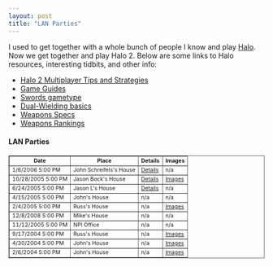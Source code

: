 ```yaml
---
layout: post
title: "LAN Parties"
---
```


<p>I used to get together with a whole bunch of people I know and play 
	<a href="http://halo.bungie.net/" target="_blank">Halo</a>. 
	Now we get together and play Halo 2. Below are some links to Halo 
	resources, interesting tidbits, and other info:</p> 

<ul> 
<li><a href="http://kindohm.com/archive/2004/12/28/Halo2MPTips.aspx">Halo 2 Multiplayer Tips and Strategies</a>  </li>
<li><a href="http://www.kindohm.com/HaloLinks.aspx">Game Guides</a>&nbsp;&nbsp;  </li>
<li><a href="http://www.bungie.net/News/TopStory.aspx?story=SwordsGuide&amp;p=873031" target="_blank">Swords gametype</a>  </li>
<li><a href="http://www.bungie.net/News/TopStory.aspx?story=dualwieldingguide&amp;p=926441" target="_blank">Dual-Wielding basics</a>  </li>
<li><a href="http://shadowpanther.net/halo2weapons.htm" target="_blank">Weapons Specs</a>  </li>
<li><a href="http://shadowpanther.net/halo2rankings.htm" target="_blank">Weapons Rankings</a> </li>
</ul> 

<h4>LAN Parties</h4> 
<table style="FONT-SIZE: 8pt" borderColor="#666666" cellspacing="0" cellpadding="6" border="1"> 
	<tbody> 
<tr> <th>Date</th> <th>Place</th> <th>Details</th> <th>Images</th></tr> 
<tr> 
<td valign="top">1/6/2006 5:00 PM</td> 
<td valign="top">John Schreifels's House</td> 
<td valign="top"><a href="http://kindohm.com/archive/2005/12/20/1229.aspx">Details</a></td> 
<td valign="top">n/a</td></tr> 
<tr> 
<td valign="top">10/28/2005 5:00 PM</td> 
<td valign="top">Jason Bock's House</td> 
<td valign="top"><a href="http://kindohm.com/archive/2005/09/20/1084.aspx">Details</a></td> 
<td valign="top"><a target="_blank" href="http://www.kindohm.com/ngallery/albums/50.aspx">Images</a></td></tr> 
<tr> 
<td valign="top">6/24/2005 5:00 PM</td> 
<td valign="top">Jason L's House</td> 
<td valign="top"><a href="http://kindohm.com/archive/2005/06/24/858.aspx">Details</a></td> 
<td valign="top">n/a</td></tr> 
<tr> 
<td valign="top">4/15/2005 5:00 PM</td> 
<td valign="top">John's House</td> 
<td valign="top">n/a</td> 
<td valign="top">n/a</td></tr> 
<tr> 
<td valign="top">2/4/2005 5:00 PM</td> 
<td valign="top">Russ's House</td> 
<td valign="top">n/a</td> 
<td valign="top"><a href="http://www.kindohm.com/nGallery/albums/17.aspx">Images</a></td></tr> 
<tr> 
<td valign="top">12/8/2008 5:00 PM</td> 
<td valign="top">Mike's House</td> 
<td valign="top">n/a</td> 
<td valign="top">n/a</td></tr> 
<tr> 
<td valign="top">11/12/2005 5:00 PM</td> 
<td valign="top">NPI Office</td> 
<td valign="top">n/a</td> 
<td valign="top">n/a</td></tr> 
<tr> 
<td valign="top">9/17/2004 5:00 PM</td> 
<td valign="top">Russ's House</td> 
<td valign="top">n/a</td> 
<td valign="top"><a href="http://www.kindohm.com/nGallery/albums/16.aspx">Images</a></td></tr> 
<tr> 
<td valign="top">4/30/2004 5:00 PM</td> 
<td valign="top">John's House</td> 
<td valign="top">n/a</td> 
<td valign="top"><a href="http://www.kindohm.com/nGallery/albums/18.aspx">Images</a></td></tr> 
<tr> 
<td valign="top">2/6/2004 5:00 PM</td> 
<td valign="top">John's House</td> 
<td valign="top">n/a</td> 
<td valign="top"><a href="http://www.kindohm.com/nGallery/albums/23.aspx">Images</a></td></tr>
</tbody></table>
